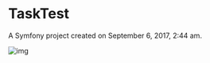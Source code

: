 TaskTest
========

A Symfony project created on September 6, 2017, 2:44 am.

![img](https://i.imgur.com/1nzK5d9.png)
